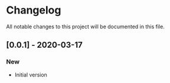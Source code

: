 # Changelog

All notable changes to this project will be documented in this file.

## [0.0.1] - 2020-03-17

### New

- Initial version



